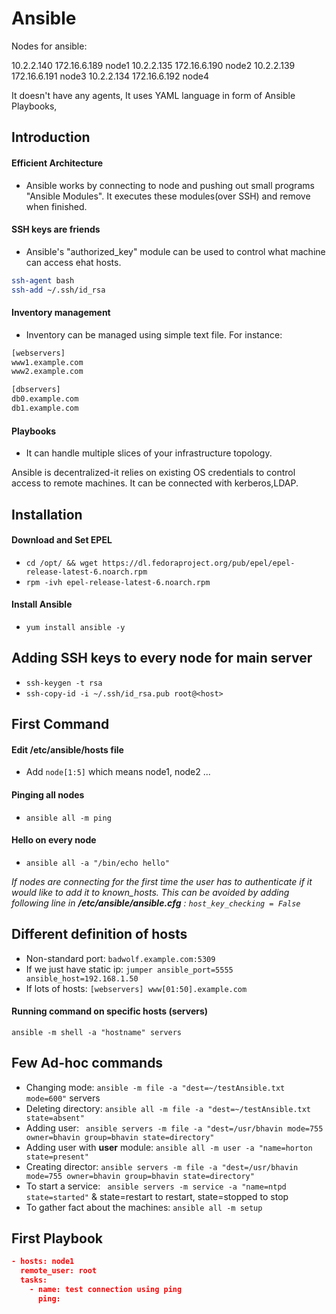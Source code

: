 # Ansible

Nodes for ansible:

10.2.2.140 172.16.6.189 node1
10.2.2.135 172.16.6.190 node2
10.2.2.139 172.16.6.191 node3
10.2.2.134 172.16.6.192 node4


It doesn't have any agents, It uses YAML language in form of Ansible Playbooks,


## Introduction
#### Efficient Architecture

  * Ansible works by connecting to node and pushing out small programs "Ansible Modules". It executes these modules(over SSH) and remove when finished.

#### SSH keys are friends

  * Ansible's "authorized_key" module can be used to control what machine can access ehat hosts.
  ```sh
  ssh-agent bash
  ssh-add ~/.ssh/id_rsa
  ```

#### Inventory management

  * Inventory can be managed using simple text file. For instance:
  ```sh 
  [webservers]
  www1.example.com
  www2.example.com

  [dbservers]
  db0.example.com
  db1.example.com
  ```

#### Playbooks

  * It can handle multiple slices of your infrastructure topology. 

Ansible is decentralized-it relies on existing OS credentials to control access to remote machines. It can be connected with kerberos,LDAP.


## Installation

#### Download and Set EPEL
  * `cd /opt/ && wget https://dl.fedoraproject.org/pub/epel/epel-release-latest-6.noarch.rpm` 
  * `rpm -ivh epel-release-latest-6.noarch.rpm`

#### Install Ansible
  * `yum install ansible -y`


## Adding SSH keys to every node for main server

  * `ssh-keygen -t rsa`
  * `ssh-copy-id -i ~/.ssh/id_rsa.pub root@<host>`

## First Command

#### Edit /etc/ansible/hosts file
  * Add `node[1:5]` which means node1, node2 ...

#### Pinging all nodes
  * `ansible all -m ping`

#### Hello on every node
  * `ansible all -a "/bin/echo hello"`

_If nodes are connecting for the first time the user has to authenticate if it would like to add it to known_hosts. This can be avoided by adding following line in __/etc/ansible/ansible.cfg__ :
`host_key_checking = False`_


## Different definition of hosts

  * Non-standard port: `badwolf.example.com:5309`
  * If we just have static ip: `jumper ansible_port=5555 ansible_host=192.168.1.50`
  * If lots of hosts: 
  `[webservers]
  www[01:50].example.com`

#### Running command on specific hosts (servers)

`ansible -m shell -a "hostname" servers`
  

## Few Ad-hoc commands

  * Changing mode: `ansible -m file -a "dest=~/testAnsible.txt mode=600"` servers
  * Deleting directory: `ansible all -m file -a "dest=~/testAnsible.txt state=absent"`
  * Adding user: ` ansible servers -m file -a "dest=/usr/bhavin mode=755 owner=bhavin group=bhavin state=directory"`
  * Adding user with __user__ module: `ansible all -m user -a "name=horton state=present"`
  * Creating director: `ansible servers -m file -a "dest=/usr/bhavin mode=755 owner=bhavin group=bhavin state=directory"`
  * To start a service: ` ansible servers -m service -a "name=ntpd state=started"` & state=restart to restart, state=stopped to stop
  * To gather fact about the machines: `ansible all -m setup`


## First Playbook

```json
- hosts: node1 
  remote_user: root
  tasks:
    - name: test connection using ping
      ping:
```